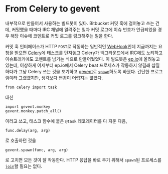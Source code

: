 From Celery to gevent
=====================

내부적으로 만들어서 사용하는 빌드봇이 있다. Bitbucket 커밋 훅에 걸어놓고 쓰는 건데, 커밋했을 때마다 IRC 채널에 알려주는 일과 커밋 로그에 이슈 번호가 언급되었을 경우 해당 이슈에 코멘트로 커밋 로그를 링크해주는 일을 한다.

커밋 훅 인터페이스가 HTTP `POST`로 작동하는 일반적인 [WebHook][]인데 지금까지는 요청을 받으면 [Celery][]에 태스크를 던져놓고 Celery가 백그라운드에서 IRC에도 노티하고 이슈트래커에도 코멘트를 남기는 식으로 만들어뒀었다. 이 빌드봇은 [ep.io][]에 올려놓고 있는데, 이상하게 어제부터 ep.io에서 Celery beat 프로세스가 작동하지 않길래 삽질하다가 그냥 Celery 쓰는 것을 포기하고 [gevent][]로 [`spawn`][gevent.spawn]하도록 바꿨다. 간단한 프로그램이라 그랬겠지만, 생각보다 변경이 어렵지는 않았다.

    from celery import task

대신

    import gevent.monkey
    gevent.monkey.patch_all()

이라고 쓰고, 태스크 함수에 붙은 `@task` 데코레이터를 다 지운 다음,

    func.delay(arg, arg)

로 호출하던 것을

    gevent.spawn(func, arg, arg)

로 고치면 모든 것이 잘 작동한다. HTTP 응답을 바로 주기 위해서 `spawn`된 프로세스를 [`join`][gevent.Greenlet.join]할 필요는 없다.

[WebHook]: http://webhooks.org/
[Celery]: http://celeryproject.org/
[ep.io]: http://ep.io/
[gevent]: http://gevent.org/
[gevent.spawn]: http://gevent.org/gevent.html#gevent.spawn
[gevent.Greenlet.join]: http://gevent.org/gevent.html#gevent.Greenlet.join
